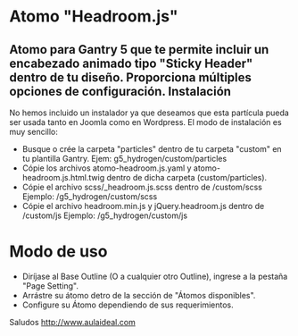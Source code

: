 # Atomo "Headroom.js"
Atomo para Gantry 5 que te permite incluir un encabezado animado tipo "Sticky Header" dentro de tu diseño. Proporciona múltiples opciones de configuración. 
Instalación
-----------
No hemos incluido un instalador ya que deseamos que esta partícula pueda ser usada tanto en Joomla como en Wordpress. 
El modo de instalación es muy sencillo:

+ Busque o crée la carpeta "particles" dentro de tu carpeta "custom" en tu plantilla Gantry. Ejem: g5_hydrogen/custom/particles
+ Cópie los archivos atomo-headroom.js.yaml y atomo-headroom.js.html.twig dentro de dicha carpeta (custom/particles).
+ Cópie el archivo scss/_headroom.js.scss dentro de /custom/scss Ejemplo:  /g5_hydrogen/custom/scss
+ Cópie el archivo headroom.min.js y jQuery.headroom.js dentro de /custom/js Ejemplo:  /g5_hydrogen/custom/js
# Modo de uso
+ Diríjase al Base Outline (O a cualquier otro Outline), ingrese a la pestaña "Page Setting". 
+ Arrástre su átomo detro de la sección de "Átomos disponibles". 
+ Configure su Átomo dependiendo de sus requerimientos.

Saludos
http://www.aulaideal.com

